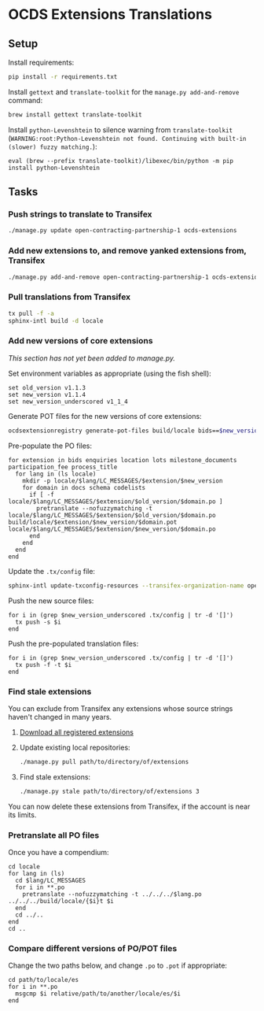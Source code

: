 # OCDS Extensions Translations

## Setup

Install requirements:

```bash
pip install -r requirements.txt
```

Install `gettext` and `translate-toolkit` for the `manage.py add-and-remove` command:

```bash
brew install gettext translate-toolkit
```

Install `python-Levenshtein` to silence warning from `translate-toolkit` (`WARNING:root:Python-Levenshtein not found. Continuing with built-in (slower) fuzzy matching.`):

```fish
eval (brew --prefix translate-toolkit)/libexec/bin/python -m pip install python-Levenshtein
```

## Tasks

### Push strings to translate to Transifex

```bash
./manage.py update open-contracting-partnership-1 ocds-extensions
```

### Add new extensions to, and remove yanked extensions from, Transifex


```bash
./manage.py add-and-remove open-contracting-partnership-1 ocds-extensions
```

### Pull translations from Transifex

```bash
tx pull -f -a
sphinx-intl build -d locale
```

### Add new versions of core extensions

*This section has not yet been added to manage.py.*

Set environment variables as appropriate (using the fish shell):

```fish
set old_version v1.1.3
set new_version v1.1.4
set new_version_underscored v1_1_4
```

Generate POT files for the new versions of core extensions:

```bash
ocdsextensionregistry generate-pot-files build/locale bids==$new_version enquiries==$new_version location==$new_version lots==$new_version milestone_documents==$new_version participation_fee==$new_version process_title==$new_version
```

Pre-populate the PO files:

```fish
for extension in bids enquiries location lots milestone_documents participation_fee process_title
  for lang in (ls locale)
    mkdir -p locale/$lang/LC_MESSAGES/$extension/$new_version
    for domain in docs schema codelists
      if [ -f locale/$lang/LC_MESSAGES/$extension/$old_version/$domain.po ]
        pretranslate --nofuzzymatching -t locale/$lang/LC_MESSAGES/$extension/$old_version/$domain.po build/locale/$extension/$new_version/$domain.pot locale/$lang/LC_MESSAGES/$extension/$new_version/$domain.po
      end
    end
  end
end
```

Update the `.tx/config` file:

```bash
sphinx-intl update-txconfig-resources --transifex-organization-name open-contracting-partnership-1 --transifex-project-name ocds-extensions --pot-dir build/locale --locale-dir locale 
```

Push the new source files:

```fish
for i in (grep $new_version_underscored .tx/config | tr -d '[]')
  tx push -s $i
end
```

Push the pre-populated translation files:

```fish
for i in (grep $new_version_underscored .tx/config | tr -d '[]')
  tx push -f -t $i
end
```

### Find stale extensions

You can exclude from Transifex any extensions whose source strings haven't changed in many years.

1. [Download all registered extensions](https://github.com/open-contracting/standard-maintenance-scripts#standard-development-tasks)

1. Update existing local repositories:

    ```bash
    ./manage.py pull path/to/directory/of/extensions
    ```

1. Find stale extensions:

    ```bash
    ./manage.py stale path/to/directory/of/extensions 3
    ```

You can now delete these extensions from Transifex, if the account is near its limits.

### Pretranslate all PO files

Once you have a compendium:

```fish
cd locale
for lang in (ls)
  cd $lang/LC_MESSAGES
  for i in **.po
    pretranslate --nofuzzymatching -t ../../../$lang.po ../../../build/locale/{$i}t $i
  end
  cd ../..
end
cd ..
```

### Compare different versions of PO/POT files

Change the two paths below, and change `.po` to `.pot` if appropriate:

```fish
cd path/to/locale/es
for i in **.po
  msgcmp $i relative/path/to/another/locale/es/$i
end
```
